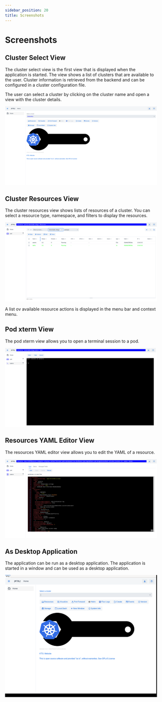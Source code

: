 ```yaml
---
sidebar_position: 20
title: Screenshots
---
```


# Screenshots

## Cluster Select View

The cluster select view is the first view that is displayed when the application is started. 
The view shows a list of clusters that are available to the user. Cluster information is retrieved 
from the backend and can be configured in a cluster configuration file.

The user can select a cluster by clicking on the cluster name and open a view with the cluster details.

![Cluster Select View](screenshots/cluster_select.png)

## Cluster Resources View

The cluster resources view shows lists of resources of a cluster. You can select a resource type,
namespace, and filters to display the resources.

![Cluster Resources View](screenshots/cluster_resources_pods.png)

A list ov available resource actions is displayed in the menu bar and context menu.

## Pod xterm View

The pod xterm view allows you to open a terminal session to a pod.

![Pod xterm View](screenshots/pod_xterm.png)

## Resources YAML Editor View

The resources YAML editor view allows you to edit the YAML of a resource.

![Resources YAML Editor View](screenshots/pod_yaml_editor.png)

## As Desktop Application

The application can be run as a desktop application. The application is started in a window and can be used as a desktop application.

![As Desktop Application](screenshots/kt2l-desktop.png)
